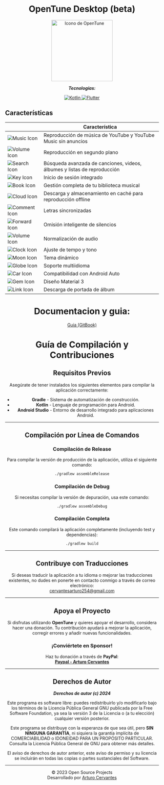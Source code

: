 
<link href="https://cdnjs.cloudflare.com/ajax/libs/font-awesome/6.0.0-beta3/css/all.min.css" rel="stylesheet">


<div align="center">
  <h1>OpenTune Desktop (beta)</h1>

  <img src="https://github.com/user-attachments/assets/0d3db989-fefa-4381-bf0c-8bd5ebdabd7b" alt="Icono de OpenTune" width="200"/>
</div>

<div align="center">
 
  _**Tecnologías:**_
  
  </div>
  


<p align="center">
  <a href="https://kotlinlang.org/">
    <img src="https://img.shields.io/badge/Kotlin-7F52FF?style=for-the-badge&logo=kotlin&logoColor=white" alt="Kotlin"/>
  </a>
  <a href="https://flutter.dev/">
    <img src="https://img.shields.io/badge/Flutter-02569B?style=for-the-badge&logo=flutter&logoColor=white" alt="Flutter"/>
  </a>



## Características

<div align="center">


|    | Característica                                                |
|----------------------------------------------|---------------------------------------------------------------|
| ![Music Icon](https://cdn.jsdelivr.net/npm/feather-icons@4.28.0/dist/icons/music.svg)    | Reproducción de música de YouTube y YouTube Music sin anuncios |
| ![Volume Icon](https://cdn.jsdelivr.net/npm/feather-icons@4.28.0/dist/icons/volume-2.svg)   | Reproducción en segundo plano                                 |
| ![Search Icon](https://cdn.jsdelivr.net/npm/feather-icons@4.28.0/dist/icons/search.svg)       | Búsqueda avanzada de canciones, videos, álbumes y listas de reproducción |
| ![Key Icon](https://cdn.jsdelivr.net/npm/feather-icons@4.28.0/dist/icons/key.svg)              | Inicio de sesión integrado                                    |
| ![Book Icon](https://cdn.jsdelivr.net/npm/feather-icons@4.28.0/dist/icons/book-open.svg)      | Gestión completa de tu biblioteca musical                     |
| ![Cloud Icon](https://cdn.jsdelivr.net/npm/feather-icons@4.28.0/dist/icons/download-cloud.svg) | Descarga y almacenamiento en caché para reproducción offline  |
| ![Comment Icon](https://cdn.jsdelivr.net/npm/feather-icons@4.28.0/dist/icons/message-square.svg) | Letras sincronizadas                                          |
| ![Forward Icon](https://cdn.jsdelivr.net/npm/feather-icons@4.28.0/dist/icons/fast-forward.svg) | Omisión inteligente de silencios                              |
| ![Volume Icon](https://cdn.jsdelivr.net/npm/feather-icons@4.28.0/dist/icons/volume-x.svg)    | Normalización de audio                                        |
| ![Clock Icon](https://cdn.jsdelivr.net/npm/feather-icons@4.28.0/dist/icons/clock.svg)          | Ajuste de tempo y tono                                        |
| ![Moon Icon](https://cdn.jsdelivr.net/npm/feather-icons@4.28.0/dist/icons/moon.svg)            | Tema dinámico                                                 |
| ![Globe Icon](https://cdn.jsdelivr.net/npm/feather-icons@4.28.0/dist/icons/globe.svg)          | Soporte multiidioma                                           |
| ![Car Icon](https://cdn.jsdelivr.net/npm/feather-icons@4.28.0/dist/icons/coffee.svg)              | Compatibilidad con Android Auto                               |
| ![Gem Icon](https://cdn.jsdelivr.net/npm/feather-icons@4.28.0/dist/icons/box.svg)             | Diseño Material 3                                             |
| ![Link Icon](https://cdn.jsdelivr.net/npm/feather-icons@4.28.0/dist/icons/link.svg)            | Descarga de portada de álbum                                  |



# Documentacion y guia:

[Guia (GitBook)](https://opentune.gitbook.io/ "Guia (GitBook)")



# Guía de Compilación y Contribuciones

## Requisitos Previos

Asegúrate de tener instalados los siguientes elementos para compilar la aplicación correctamente:

- **Gradle** - Sistema de automatización de construcción.
- **Kotlin** - Lenguaje de programación para Android.
- **Android Studio** - Entorno de desarrollo integrado para aplicaciones Android.

---

## Compilación por Línea de Comandos

### Compilación de Release
Para compilar la versión de producción de la aplicación, utiliza el siguiente comando:

```bash
./gradlew assembleRelease
```

### Compilación de Debug
Si necesitas compilar la versión de depuración, usa este comando:

```bash
./gradlew assembleDebug
```

### Compilación Completa
Este comando compilará la aplicación completamente (incluyendo test y dependencias):

```bash
./gradlew build
```

---

## Contribuye con Traducciones

Si deseas traducir la aplicación a tu idioma o mejorar las traducciones existentes, no dudes en ponerte en contacto conmigo a través de correo electrónico:  
[cervantesarturo254@gmail.com](mailto:cervantesarturo254@gmail.com)

---

## Apoya el Proyecto

Si disfrutas utilizando **OpenTune** y quieres apoyar el desarrollo, considera hacer una donación. Tu contribución ayudará a mejorar la aplicación, corregir errores y añadir nuevas funcionalidades.

### ¡Conviértete en Sponsor!

Haz tu donación a través de **PayPal**:  
[**Paypal - Arturo Cervantes**](https://www.paypal.com/paypalme/ArturoCervantes254)

---

## Derechos de Autor

**_Derechos de autor (c) 2024_**

Este programa es software libre: puedes redistribuirlo y/o modificarlo bajo los términos de la Licencia Pública General GNU publicada por la Free Software Foundation, ya sea la versión 3 de la Licencia o (a tu elección) cualquier versión posterior.

Este programa se distribuye con la esperanza de que sea útil, pero **SIN NINGUNA GARANTÍA**, ni siquiera la garantía implícita de COMERCIABILIDAD o IDONEIDAD PARA UN PROPÓSITO PARTICULAR. Consulta la Licencia Pública General de GNU para obtener más detalles.

El aviso de derechos de autor anterior, este aviso de permiso y su licencia se incluirán en todas las copias o partes sustanciales del Software.

---

© 2023 Open Source Projects  
Desarrollado por [Arturo Cervantes](https://www.paypal.com/paypalme/ArturoCervantes254)
